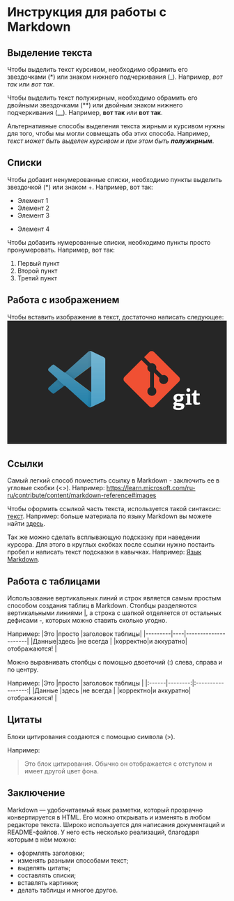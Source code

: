 #  Инструкция для работы с Markdown

## Выделение текста

Чтобы выделить текcт курсивом, необходимо обрамить его звездочками (*) или знаком нижнего подчеркивания (_). Например, *вот так* или _вот так_.

Чтобы выделить текст полужирным, необходимо обрамить его двойными звездочками (**) или двойным знаком нижнего подчеркивания (__). 
Например, **вот так** или __вот так__.

Альтернативные способы выделения текста жирным и курсивом нужны для того, чтобы мы могли совмещать оба этих способа. Например, _текст может быть выделен курсивом и при этом быть **полужирным**_.

## Списки

Чтобы добавит ненумерованные списки, необходимо пункты выделить звездочкой (*) или знаком +.
Например, вот так:
* Элемент 1
* Элемент 2
* Элемент 3
+ Элемент 4

Чтобы добавить нумерованные списки, необходимо пункты просто пронумеровать.
Например, вот так:
1. Первый пункт
2. Второй пункт
3. Третий пункт

## Работа с изображением

Чтобы вставить изображение в текст, достаточно написать следующее:
![VSCode и Git](/1_9kMbtzBCPCYkvITOxMqegQ.png)

## Ссылки

Самый легкий способ поместить ссылку в Markdown - заключить ее в угловые скобки (<>). Например:
<https://learn.microsoft.com/ru-ru/contribute/content/markdown-reference#images>

Чтобы оформить ссылкой часть текста, используется такой синтаксис: [текст](ссылка). Например: больше материала по языку Markdown вы можете найти [здесь](https://learn.microsoft.com/ru-ru/contribute/content/markdown-reference#images). 

Так же можно сделать всплывающую подсказку при наведении курсора. Для этого в круглых скобках после ссылки нужно постаить пробел и написать текст подсказки в кавычках. Например:
[Язык Markdown](https://learn.microsoft.com/ru-ru/contribute/content/markdown-reference#images/ "Всплывающая подсказка").

## Работа с таблицами

Использование вертикальных линий и строк является самым простым способом создания таблиц в Markdown. Столбцы разделяются вертикальными линиями |, а строка с шапкой отделяется от остальных дефисами -, которых можно ставить сколько угодно.

Например:
|Это   |просто  |заголовок таблицы|
|---------|----|---------------------|
|Данные|здесь   |не всегда        |
|корректно|и аккуратно|отображаются!         |

Можно выравнивать столбцы с помощью двоеточий (:) слева, справа и по центру.

Например:
|Это    |просто   |заголовок таблицы  |
|:------|--------:|:-----------------:|
|Данные |здесь    |не всегда          |
|корректно|и аккуратно|отображаются!  |

## Цитаты

Блоки цитирования создаются с помощью символа (>).

Например:

> Это блок цитирования. Обычно он отображается с отступом и имеет другой цвет фона.

## Заключение

Markdown — удобочитаемый язык разметки, который прозрачно конвертируется в HTML. Его можно открывать и изменять в любом редакторе текста. Широко используется для написания документаций и README-файлов. У него есть несколько реализаций, благодаря которым в нём можно:

* оформлять заголовки;
* изменять разными способами текст;
* выделять цитаты;
* составлять списки;
* вставлять картинки;
* делать таблицы и многое другое.


